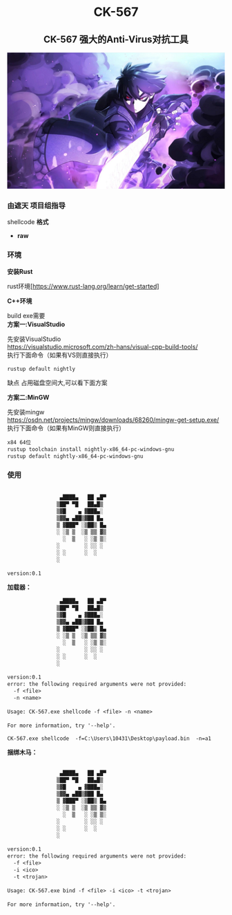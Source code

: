 <div align="center">
	<h1>CK-567</h1>
<h2>CK-567 强大的Anti-Virus对抗工具</h2>
</div>
<div align="center">
<img src="./doc/ck.jpg"/>
</div>

### 由遮天 项目组指导

shellcode **格式**

- **raw**
### 环境

**安装Rust**

rust环境[https://www.rust-lang.org/learn/get-started]

**C++环境**


build exe需要<br/>
**方案一:VisualStudio**

先安装VisualStudio<br/>
https://visualstudio.microsoft.com/zh-hans/visual-cpp-build-tools/ <br/>
执行下面命令（如果有VS则直接执行）<br/>
```
rustup default nightly
```
缺点 占用磁盘空间大,可以看下面方案<br/>

**方案二:MinGW**<br/>

先安装mingw<br/>
https://osdn.net/projects/mingw/downloads/68260/mingw-get-setup.exe/ <br/>
执行下面命令（如果有MinGW则直接执行）<br/>
```
x84 64位
rustup toolchain install nightly-x86_64-pc-windows-gnu
rustup default nightly-x86_64-pc-windows-gnu
```


### 使用

```

                 ▄████▄   ██ ▄█▀
                ▒██▀ ▀█   ██▄█▒
                ▒▓█    ▄ ▓███▄░
                ▒▓▓▄ ▄██▒▓██ █▄
                ▒ ▓███▀ ░▒██▒ █▄
                ░ ░▒ ▒  ░▒ ▒▒ ▓▒
                  ░  ▒   ░ ░▒ ▒░
                ░        ░ ░░ ░
                ░ ░      ░  ░
                ░

version:0.1
```


**加载器：**

```
                 ▄████▄   ██ ▄█▀
                ▒██▀ ▀█   ██▄█▒
                ▒▓█    ▄ ▓███▄░
                ▒▓▓▄ ▄██▒▓██ █▄
                ▒ ▓███▀ ░▒██▒ █▄
                ░ ░▒ ▒  ░▒ ▒▒ ▓▒
                  ░  ▒   ░ ░▒ ▒░
                ░        ░ ░░ ░
                ░ ░      ░  ░
                ░

version:0.1
error: the following required arguments were not provided:
  -f <file>
  -n <name>

Usage: CK-567.exe shellcode -f <file> -n <name>

For more information, try '--help'.
```

```
CK-567.exe shellcode  -f=C:\Users\10431\Desktop\payload.bin  -n=a1
```

**捆绑木马：**

```

                 ▄████▄   ██ ▄█▀
                ▒██▀ ▀█   ██▄█▒
                ▒▓█    ▄ ▓███▄░
                ▒▓▓▄ ▄██▒▓██ █▄
                ▒ ▓███▀ ░▒██▒ █▄
                ░ ░▒ ▒  ░▒ ▒▒ ▓▒
                  ░  ▒   ░ ░▒ ▒░
                ░        ░ ░░ ░
                ░ ░      ░  ░
                ░

version:0.1
error: the following required arguments were not provided:
  -f <file>
  -i <ico>
  -t <trojan>

Usage: CK-567.exe bind -f <file> -i <ico> -t <trojan>

For more information, try '--help'.

```
